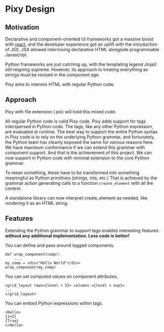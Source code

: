 # Pixy Design


## Motivation

Declarative and component-oriented UI frameworks got a massive boost with [react](https://react.dev), and the developer experience got an uplift with the introduction of JSX. JSX allowed intermixing declarative HTML alongside programmable Javascript.

Python frameworks are just catching up, with the templating legend Jinja2 still reigning supreme. However, its approach to treating everything as strings must be revised in the component age.

Pixy aims to intermix HTML with regular Python code.

## Approach

Pixy with file extension (.pix) will hold this mixed code.

All regular Python code is valid Pixy code. Pixy adds support for <component/> tags interspersed in Python code. The tags, like any other Python expression, are evaluated at runtime. The best way to support the entire Python syntax in Pixy code is to rely on the underlying Python grammar, and fortunately, the Python team has cleanly exposed the same for various reasons here. We have maximum conformance if we can extend this grammar with component support. And that is the achievement of this project. We can now support <tags/> in Python code with minimal extension to the core Python grammar.

To mean something, these <tags/> have to be transformed into something meaningful as Python primitives (strings, ints, etc.) That is achieved by the grammar action generating calls to a function ```create_element``` with all the context.

A standalone library can now interpret create_element as needed, like rendering it as an HTML string.

## Features

Extending the Python grammar to support tags enables interesting features **without any additional implementation. Less code is better!**

You can define and pass around tagged components.

```
def wrap_component(comp):
    ....
my_comp = <div>"Hello World"</div>
wrap_component(my_comp)
```

You can set computed values on component attributes.

```
<grid_layout rows={level + 5}> columns ={level + exp}>
...
</grid_layout>
```

You can embed Python expressions within tags.

```
<Hello>
{1+2}
{True}
</Hello>
```